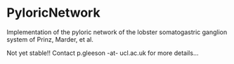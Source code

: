 PyloricNetwork
==============

Implementation of the pyloric network of the lobster somatogastric ganglion system of Prinz, Marder, et al.

Not yet stable!! Contact p.gleeson -at- ucl.ac.uk for more details...